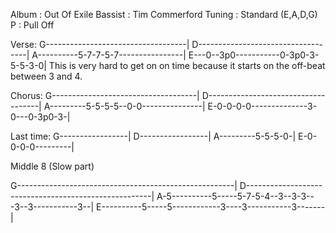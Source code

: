 Album : Out Of Exile
Bassist : Tim Commerford
Tuning : Standard (E,A,D,G)
P : Pull Off

Verse:
G-----------------------------------|
D-----------------------------------|
A----------5-7-7-5-7----------------|
E---0--3p0-----------0-3p0-3-5-5-3-0|
This is very hard to get on on time because it starts on the off-beat between 3 and 4.

Chorus:
G------------------------------------|
D------------------------------------|
A---------5-5-5-5--0-0---------------|
E-0-0-0-0--------------3-0---0-3p0-3-|

Last time:
G-----------------|
D-----------------|
A---------5-5-5-0-|
E-0-0-0-0---------|

Middle 8 (Slow part)

G------------------------------------------------------|
D------------------------------------------------------|
A-5----------5-----5-7-5-4--3--3-3---3--3-----------3--|
E----------5-----5------------3----3-----------3-------|
